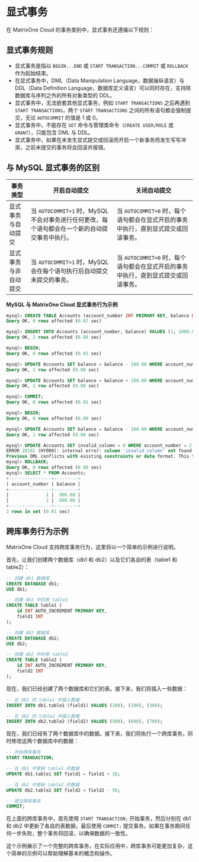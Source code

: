 # 显式事务

在 MatrixOne Cloud 的事务类别中，显式事务还遵循以下规则：

## 显式事务规则

- 显式事务是指以 `BEGIN...END` 或 `START TRANSACTION...COMMIT` 或 `ROLLBACK` 作为起始结束。
- 在显式事务中，DML（Data Manipulation Language，数据操纵语言）与 DDL（Data Definition Language，数据库定义语言）可以同时存在，支持除数据库与序列之外的所有对象类型的 DDL。
- 显式事务中，无法嵌套其他显式事务，例如 `START TRANSACTIONS` 之后再遇到 `START TRANSACTIONS`，两个 `START TRANSACTIONS` 之间的所有语句都会强制提交，无论 `AUTOCOMMIT` 的值是 1 或 0。
- 显式事务中，不能存在 `SET` 命令与管理类命令（`CREATE USER/ROLE` 或 `GRANT`），只能包含 DML 与 DDL。
- 显式事务中，如果在未发生显式提交或回滚而开启一个新事务而发生写写冲突，之前未提交的事务将会回滚并报错。

## 与 MySQL 显式事务的区别

|事务类型|开启自动提交|关闭自动提交|
|---|---|---|
|显式事务与自动提交|当 `AUTOCOMMIT=1` 时，MySQL不会对事务进行任何更改，每个语句都会在一个新的自动提交事务中执行。|当 `AUTOCOMMIT=0` 时，每个语句都会在显式开启的事务中执行，直到显式提交或回滚事务。|
|显式事务与非自动提交|当 `AUTOCOMMIT=1` 时，MySQL会在每个语句执行后自动提交未提交的事务。|当 `AUTOCOMMIT=0` 时，每个语句都会在显式开启的事务中执行，直到显式提交或回滚事务。|

**MySQL 与 MatrixOne Cloud 显式事务行为示例**

```sql
mysql> CREATE TABLE Accounts (account_number INT PRIMARY KEY, balance DECIMAL(10, 2));
Query OK, 0 rows affected (0.07 sec)

mysql> INSERT INTO Accounts (account_number, balance) VALUES (1, 1000.00), (2, 500.00);
Query OK, 2 rows affected (0.00 sec)

mysql> BEGIN;
Query OK, 0 rows affected (0.01 sec)

mysql> UPDATE Accounts SET balance = balance - 100.00 WHERE account_number = 1;
Query OK, 1 row affected (0.00 sec)

mysql> UPDATE Accounts SET balance = balance + 100.00 WHERE account_number = 2;
Query OK, 1 row affected (0.00 sec)

mysql> COMMIT;
Query OK, 0 rows affected (0.01 sec)

mysql> BEGIN;
Query OK, 0 rows affected (0.00 sec)

mysql> UPDATE Accounts SET balance = balance - 100.00 WHERE account_number = 1;
Query OK, 1 row affected (0.00 sec)

mysql> UPDATE Accounts SET invalid_column = 0 WHERE account_number = 2;
ERROR 20101 (HY000): internal error: column 'invalid_column' not found in table
Previous DML conflicts with existing constraints or data format. This transaction has to be aborted
mysql> ROLLBACK;
Query OK, 0 rows affected (0.00 sec)
mysql> SELECT * FROM Accounts;
+----------------+---------+
| account_number | balance |
+----------------+---------+
|              1 |  900.00 |
|              2 |  600.00 |
+----------------+---------+
2 rows in set (0.01 sec)
```

## 跨库事务行为示例

MatrixOne Cloud 支持跨库事务行为，这里将以一个简单的示例进行说明。

首先，让我们创建两个数据库（db1 和 db2）以及它们各自的表（table1 和 table2）：

```sql
-- 创建 db1 数据库
CREATE DATABASE db1;
USE db1;

-- 创建 db1 中的表 table1
CREATE TABLE table1 (
    id INT AUTO_INCREMENT PRIMARY KEY,
    field1 INT
);

-- 创建 db2 数据库
CREATE DATABASE db2;
USE db2;

-- 创建 db2 中的表 table2
CREATE TABLE table2 (
    id INT AUTO_INCREMENT PRIMARY KEY,
    field2 INT
);
```

现在，我们已经创建了两个数据库和它们的表。接下来，我们将插入一些数据：

```sql
-- 在 db1 的 table1 中插入数据
INSERT INTO db1.table1 (field1) VALUES (100), (200), (300);

-- 在 db2 的 table2 中插入数据
INSERT INTO db2.table2 (field2) VALUES (500), (600), (700);
```

现在，我们已经有了两个数据库中的数据。接下来，我们将执行一个跨库事务，同时修改这两个数据库中的数据：

```sql
-- 开始跨库事务
START TRANSACTION;

-- 在 db1 中更新 table1 的数据
UPDATE db1.table1 SET field1 = field1 + 10;

-- 在 db2 中更新 table2 的数据
UPDATE db2.table2 SET field2 = field2 - 50;

-- 提交跨库事务
COMMIT;
```

在上面的跨库事务中，首先使用 `START TRANSACTION;` 开始事务，然后分别在 db1 和 db2 中更新了各自的表数据，最后使用 `COMMIT;` 提交事务。如果在事务期间任何一步失败，整个事务将回滚，以确保数据的一致性。

这个示例展示了一个完整的跨库事务，在实际应用中，跨库事务可能更加复杂，这个简单的示例可以帮助理解基本的概念和操作。
